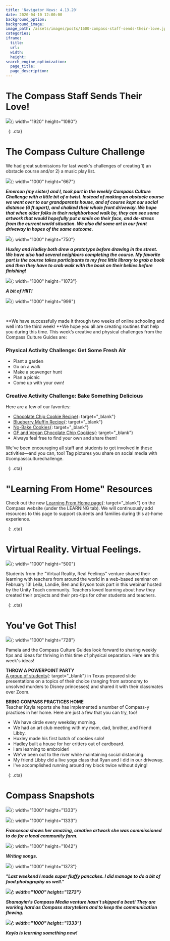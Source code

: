 ```yaml
---
title: 'Navigator News: 4.13.20'
date: 2020-04-10 12:00:00
background_option:
background_image:
image_path: /assets/images/posts/1600-compass-staff-sends-their-love.jpg
categories:
iframe:
  title:
  url:
  width:
  height:
search_engine_optimization:
  page_title:
  page_description:
---
```


# The Compass Staff Sends Their Love\!

![](/assets/images/compass-staff-sends-their-love.png){: width="1920" height="1080"}

&nbsp;
{: .cta}

# The Compass Culture Challenge

We had great submissions for last week's challenges of creating 1) an obstacle course and/or 2) a music play list.&nbsp;

![](/assets/images/dsc-5951---chloe-beers.jpg){: width="1000" height="667"}

***Emerson (my sister) and I, took part in the weekly Compass Culture Challenge with a little bit of a twist. Instead of making an obstacle course we went over to our grandparents house, and of course kept our social distance (6 ft apart), and chalked their whole front driveway. We hope that when older folks in their neighborhood walk by, they can see some artwork that would hopefully put a smile on their face, and de-stress from the current world situation. We also did some art in our front driveway in hopes of the same outcome.***

![](/assets/images/img-1597---kayla-crowe-stover.jpg){: width="1000" height="750"}

***Huxley and Hadley both drew a prototype before drawing in the street. We have also had several neighbors completing the course. My favorite part is the course takes participants to my free little library to grab a book and then they have to crab walk with the book on their bellies before finishing\!***

![](/assets/images/compass-community-collaborative-school-staying-active-at-home.jpg){: width="1000" height="1073"}

***A bit of HIIT\!***

![](/assets/images/compass-culture-challenge.jpg){: width="1000" height="999"}

&nbsp;

**We have successfully made it through two weeks of online schooling and well into the third week\!&nbsp;**We hope you all are creating routines that help you during this time. This week’s creative and physical challenges from the Compass Culture Guides are:

### **Physical Activity Challenge: Get Some Fresh Air**

* Plant a garden
* Go on a walk
* Make a scavenger hunt
* Plan a picnic
* Come up with your own\! &nbsp;

### **Creative Activity Challenge: Bake Something Delicious**

Here are a few of our favorites:

* [Chocolate Chip Cookie Recipe](https://joyfoodsunshine.com/the-most-amazing-chocolate-chip-cookies/){: target="_blank"}
* [Blueberry Muffin Recipe](https://sallysbakingaddiction.com/blueberry-muffins/){: target="_blank"}
* [No-Bake Cookies](https://www.foodnetwork.com/recipes/food-network-kitchen/peanut-butter-chocolate-no-bake-cookies-recipe-2015085){: target="_blank"}&nbsp;
* [GF and Vegan Chocolate Chip Cookies](https://www.makingthymeforhealth.com/best-vegan-gluten-free-chocolate-chip-cookies/){: target="_blank"}&nbsp;&nbsp;
* Always feel free to find your own and share them\!

We've been encouraging all staff and students to get involved in these activities—and you can, too\! Tag pictures you share on social media with \#compassculturechallenge.

&nbsp;
{: .cta}

# **"Learning From Home" Resources**

Check out the new&nbsp;[Learning From Home page](https://compassfortcollins.org/learning-from-home/){: target="_blank"}&nbsp;on the Compass website (under the LEARNING tab). We will continuously add resources to this page to support students and families during this at-home experience.

&nbsp;
{: .cta}

# Virtual Reality. Virtual Feelings.

![](/assets/images/virtual-reality-virtual-feelings--png.png){: width="1000" height="500"}

Students from the "Virtual Reality, Real Feelings" venture shared their learning with teachers from around the world in a web-based seminar on February 13\! Leila, Landie, Ben and Bryson took part in this webinar hosted by the Unity Teach community. Teachers loved learning about how they created their projects and their pro-tips for other students and teachers.

&nbsp;
{: .cta}

# You've Got This\!

![](/assets/images/unnamed-8.png){: width="1000" height="728"}

Pamela and the Compass Culture Guides look forward to sharing weekly tips and ideas for thriving in this time of physical separation. Here are this week's ideas\!&nbsp;

**THROW A POWERPOINT PARTY**<br>[A group of students](https://www.theatlantic.com/family/archive/2020/03/friendship-files-powerpoint-party-teens-coronavirus-quarantine/608827/){: target="_blank"}&nbsp;in Texas prepared slide presentations on a topics of their choice (ranging from astronomy to unsolved murders to Disney princesses) and shared it with their classmates over Zoom.&nbsp;

**BRING COMPASS PRACTICES HOME**<br>Teacher Kayla reports she has implemented a number of Compass-y practices in her home. Here are just a few that you can try, too\!

* We have circle every weekday morning.
* We had an art club meeting with my mom, dad, brother, and friend Libby.
* Huxley made his first batch of cookies solo\!&nbsp;
* Hadley built a house for her critters out of cardboard.&nbsp;
* I am learning to embroider\!&nbsp;
* We've been out to the river while maintaining social distancing.
* My friend Libby did a live yoga class that Ryan and I did in our driveway.
* I've accomplished running around my block twice without dying\!&nbsp;

&nbsp;
{: .cta}

# Compass Snapshots

![](/assets/images/img-1929---pamela-barker.jpg){: width="1000" height="1333"}

![](/assets/images/img-1903---pamela-barker.jpg){: width="1000" height="1333"}

***Francesca shows her amazing, creative artwork she was commissioned to do for a local community farm.&nbsp;***

![](/assets/images/1---jonah-hope.jpg){: width="1000" height="1042"}

***Writing songs.***

![](/assets/images/6d22a912-1a4b-44cc-964d-a4d5467119b0---opal-kroger.jpg){: width="1000" height="1373"}

***"Last weekend I made super fluffy pancakes. I did manage to do a bit of food photography as well."***

***![](/assets/images/compass-media-venture-at-work.jpg){: width="1000" height="1273"}***

***Shamayim's Compass Media venture hasn't skipped a beat\! They are working hard as Compass storytellers and to keep the communication flowing.&nbsp;***

***![](/assets/images/60703793089--2f7c1c94-a2a0-4272-be3e-0636cd6c3c03---kayla-crowe-stover.jpg){: width="1000" height="1333"}***

***Kayla is learning something new\!***